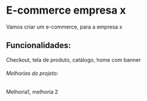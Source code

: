 # E-commerce empresa x

Vamos criar um e-commerce, para a empresa x

## Funcionalidades:

Checkout, tela de produto, catálogo, home com banner

###### Melhorias do projeto:

Melhoria1, melhoria 2